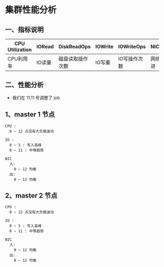 # 集群性能分析

## 一、指标说明
| CPU Utilization | IORead | DiskReadOps | IOWrite | IOWriteOps | NICln | NICOut | NetPacketln |
| ------ | ------ | ------ | ------ | ------ | ------ | ------ | ------ |
| CPU利用率 | IO读量 | 磁盘读取操作次数 | IO写量 | IO写操作次数 | 网络进 | 网络出 | 带宽指标 |


## 二、性能分析

- 我们在 11.11 号调整了 job

## 1、master 1 节点

```
CPU :
  0 ~ 12 点没有大负载波动

IO :
  0 ~ 5 : 写入高峰
  8 ~ 11 : 中等趋势

NIC
  入:
    0 ~ 12 均衡
  出:
    0 ~ 12 均衡

```


## 2、master 2 节点

```
CPU :
  0 ~ 12 点没有大负载波动

IO :
  0 ~ 5 : 写入高峰
  8 ~ 11 : 中等趋势

NIC
  入:
    0 ~ 12 均衡
  出:
    0 ~ 12 均衡

```
